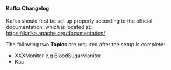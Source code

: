 #### Kafka Changelog

Kafka should first be set up properly according to the official documentation, which is located at:  https://kafka.apache.org/documentation/

The following two **Topics** are required after the setup is complete:

+ XXXMonitor e.g BloodSugarMonitor
+ Kaa 

